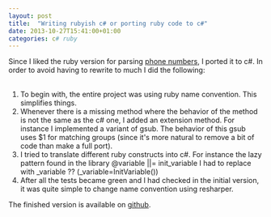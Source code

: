 ```yaml
---
layout: post
title:  "Writing rubyish c# or porting ruby code to c#"
date: 2013-10-27T15:41:00+01:00
categories: c# ruby
---
```


Since I liked the ruby version for parsing <a href="https://github.com/sstephenson/global_phone">phone numbers</a>, I ported it to c#. In order to avoid having to rewrite to much I did the following:<br><br><ol>
<li>To begin with, the entire project was using ruby name convention. This simplifies things.</li>
<li>Whenever there is a missing method where the behavior of the method is not the same as the c# one, I added an extension method. For instance I implemented a variant of gsub. The behavior of this gsub uses $1 for matching groups (since it's more natural to remove a bit of code than make a full port).</li>
<li>I tried to translate different ruby constructs into c#. For instance the lazy pattern found in the library @variable ||= init_variable I had to replace with _variable ?? (_variable=InitVariable())</li>
<li>After all the tests became green and I had checked in the initial version, it was quite simple to change name convention using resharper.</li>
</ol>
<div>
The finished version is available on <a href="https://github.com/wallymathieu/GlobalPhone">github</a>.</div>
<div style="clear: both;"></div>